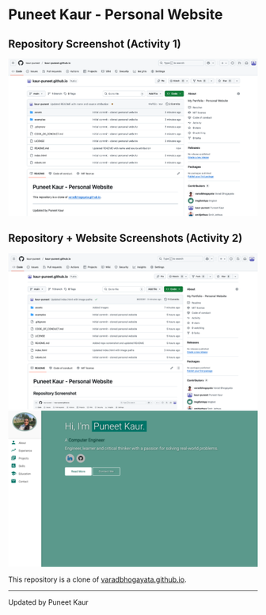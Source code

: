 # Puneet Kaur - Personal Website

## Repository Screenshot (Activity 1)

![Repository Screenshot 1](assets/RepoScreenshot1.png)

## Repository + Website Screenshots (Activity 2)

![Repository Screenshot 2](assets/RepoScreenshot2.png)
![Website Screenshot 1](assets/PersonalWebsiteScreenshot1.png)

This repository is a clone of [varadbhogayata.github.io](https://github.com/varadbhogayata/varadbhogayata.github.io).

---
Updated by Puneet Kaur
